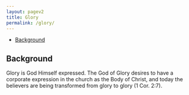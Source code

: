 ```yaml
---
layout: pagev2
title: Glory
permalink: /glory/
---
```

- [Background](#background)

## Background

Glory is God Himself expressed. The God of Glory desires to have a corporate expression in the church as the Body of Christ, and today the believers are being transformed from glory to glory (1 Cor. 2:7).